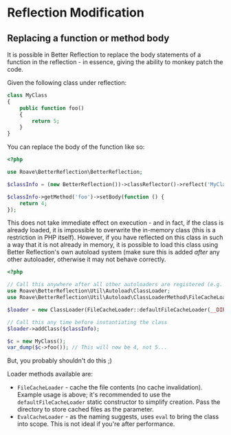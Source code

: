 # Reflection Modification

## Replacing a function or method body

It is possible in Better Reflection to replace the body statements of a function in the reflection - in essence, giving 
the ability to monkey patch the code.

Given the following class under reflection:

```php
class MyClass
{
    public function foo()
    {
        return 5;
    }
}
```

You can replace the body of the function like so:

```php
<?php

use Roave\BetterReflection\BetterReflection;

$classInfo = (new BetterReflection())->classReflector()->reflect('MyClass');

$classInfo->getMethod('foo')->setBody(function () {
    return 4;
});
```

This does not take immediate effect on execution - and in fact, if the class is already loaded, it is impossible to 
overwrite the in-memory class (this is a restriction in PHP itself). However, if you have reflected on this class in
such a way that it is not already in memory, it is possible to load this class using Better Reflection's own autoload 
system (make sure this is added *after* any other autoloader, otherwise it may not behave correctly.

```php
<?php

// Call this anywhere after all other autoloaders are registered (e.g. Composer)
use Roave\BetterReflection\Util\Autoload\ClassLoader;
use Roave\BetterReflection\Util\Autoload\ClassLoaderMethod\FileCacheLoader;

$loader = new ClassLoader(FileCacheLoader::defaultFileCacheLoader(__DIR__));

// Call this any time before instantiating the class
$loader->addClass($classInfo);

$c = new MyClass();
var_dump($c->foo()); // This will now be 4, not 5...
```

But, you probably shouldn't do this ;)

Loader methods available are:

 * `FileCacheLoader` - cache the file contents (no cache invalidation). Example usage is above; it's recommended to use 
   the `defaultFileCacheLoader` static constructor to simplify creation. Pass the directory to store cached files
   as the parameter.
 * `EvalCacheLoader` - as the naming suggests, uses `eval` to bring the class into scope. This is not ideal if you're 
   after performance.

